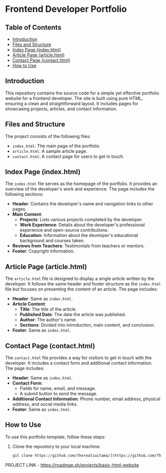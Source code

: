 # Frontend Developer Portfolio

## Table of Contents
- [Introduction](#introduction)
- [Files and Structure](#files-and-structure)
- [Index Page (index.html)](#index-page-indexhtml)
- [Article Page (article.html)](#article-page-articlehtml)
- [Contact Page (contact.html)](#contact-page-contacthtml)
- [How to Use](#how-to-use)

## Introduction

This repository contains the source code for a simple yet effective portfolio website for a frontend developer. The site is built using pure HTML, ensuring a clean and straightforward layout. It includes pages for showcasing projects, articles, and contact information.

## Files and Structure

The project consists of the following files:

- `index.html`: The main page of the portfolio.
- `article.html`: A sample article page.
- `contact.html`: A contact page for users to get in touch.

## Index Page (index.html)

The `index.html` file serves as the homepage of the portfolio. It provides an overview of the developer's work and experience. The page includes the following sections:

- **Header**: Contains the developer's name and navigation links to other pages.
- **Main Content**:
  - **Projects**: Lists various projects completed by the developer.
  - **Work Experience**: Details about the developer's professional experience and open-source contributions.
  - **Education**: Information about the developer's educational background and courses taken.
- **Reviews from Teachers**: Testimonials from teachers or mentors.
- **Footer**: Copyright information.

## Article Page (article.html)

The `article.html` file is designed to display a single article written by the developer. It follows the same header and footer structure as the `index.html` file but focuses on presenting the content of an article. The page includes:

- **Header**: Same as `index.html`.
- **Article Content**:
  - **Title**: The title of the article.
  - **Published Date**: The date the article was published.
  - **Author**: The author's name.
  - **Sections**: Divided into introduction, main content, and conclusion.
- **Footer**: Same as `index.html`.

## Contact Page (contact.html)

The `contact.html` file provides a way for visitors to get in touch with the developer. It includes a contact form and additional contact information. The page includes:

- **Header**: Same as `index.html`.
- **Contact Form**:
  - Fields for name, email, and message.
  - A submit button to send the message.
- **Additional Contact Information**: Phone number, email address, physical address, and social media links.
- **Footer**: Same as `index.html`.

## How to Use

To use this portfolio template, follow these steps:

1. Clone the repository to your local machine:
   ```bash
   git clone https://github.com/therealsaitama/](https://github.com/TheRealSaiTama/SimpleHTML/tree/main/BasicHTMLWebSite


PROJECT LINK - https://roadmap.sh/projects/basic-html-website
